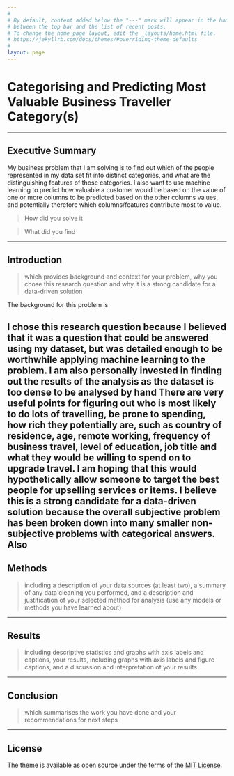 ```yaml
---
#
# By default, content added below the "---" mark will appear in the home page
# between the top bar and the list of recent posts.
# To change the home page layout, edit the _layouts/home.html file.
# https://jekyllrb.com/docs/themes/#overriding-theme-defaults
#
layout: page
---
```

# Categorising and Predicting Most Valuable Business Traveller Category(s)

---
## Executive Summary
My business problem that I am solving is to find out which of the people represented in my data set fit into distinct categories, and what are the distinguishing features of those categories. I also want to use machine learning to predict how valuable a customer would be based on the value of one or more columns to be predicted based on the other columns values, and potentially therefore which columns/features contribute most to value.

> ⁠How did you solve it

> What did you find

---
## Introduction
> which provides background and context for your problem, why you
chose this research question and why it is a strong candidate for a data-driven
solution

The background for this problem is 

I chose this research question because I believed that it was a question that could be answered using my dataset, but was detailed enough to be worthwhile applying machine learning to the problem. I am also personally invested in finding out the results of the analysis as the dataset is too dense to be analysed by hand
There are very useful points for figuring out who is most likely to do lots of travelling, be prone to spending, how rich they potentially are, such as country of residence, age, remote working, frequency of business travel, level of education, job title and what they would be willing to spend on to upgrade travel.
I am hoping that this would hypothetically allow someone to target the best people for upselling services or items.
I believe this is a strong candidate for a data-driven solution because the overall subjective problem has been broken down into many smaller non-subjective problems with categorical answers.
Also
---
## Methods
> including a description of your data sources (at least two), a
summary of any data cleaning you performed, and a description and justification of
your selected method for analysis (use any models or methods you have learned
about)

---
## Results 
> including descriptive statistics and graphs with axis labels and
captions, your results, including graphs with axis labels and figure captions, and a
discussion and interpretation of your results

---
## Conclusion
> which summarises the work you have done and your recommendations
for next steps

---
## License

The theme is available as open source under the terms of the [MIT License](http://opensource.org/licenses/MIT).
